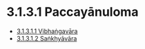 # 3.1.3.1 Paccayānuloma

* [3.1.3.1.1 Vibhaṅgavāra](3.1.3.1/3.1.3.1.1.md)
* [3.1.3.1.2 Saṅkhyāvāra](3.1.3.1/3.1.3.1.2.md)
